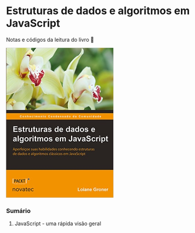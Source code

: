 # Estruturas de dados e algoritmos em JavaScript

Notas e códigos da leitura do livro :blue_heart:

[![Estruturas de dados e algoritmos em JavaScript](/assets/images/livro-estruturas-de-dados-e-algoritmos-em-javascript.jpg)](https://www.amazon.com.br/Estruturas-Dados-Algoritmos-Javascript-Habilidades/dp/8575225537)

### Sumário

1. JavaScript - uma rápida visão geral
